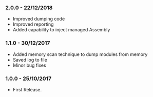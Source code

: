 ### 2.0.0 - 22/12/2018
- Improved dumping code
- Improved reporting
- Added capability to inject managed Assembly

### 1.1.0 - 30/12/2017
- Added memory scan technique to dump modules from memory
- Saved log to file
- Minor bug fixes

### 1.0.0 - 25/10/2017
* First Release.